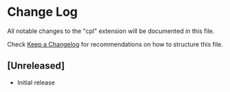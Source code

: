 # Change Log
All notable changes to the "cpl" extension will be documented in this file.

Check [Keep a Changelog](http://keepachangelog.com/) for recommendations on how to structure this file.

## [Unreleased]
- Initial release